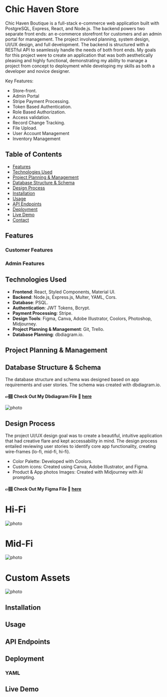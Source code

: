 # Chic Haven Store

Chic Haven Boutique is a full-stack e-commerce web application built with PostgreSQL, Express, React, and Node.js. The backend powers two separate front ends: an e-commerce storefront for customers and an admin portal for management. The project involved planning, system design, UI/UX design, and full development. The backend is structured with a RESTful API to seamlessly handle the needs of both front ends. My goals for this project were to create an application that was both aesthetically pleasing and highly functional, demonstrating my ability to manage a project from concept to deployment while developing my skills as both a developer and novice designer.

Key Features:

- Store-front.
- Admin Portal
- Stripe Payment Processing.
- Token Based Authentication.
- Role Based Authorization.
- Access validation.
- Record Change Tracking.
- File Upload.
- User Account Management
- Inventory Management

## Table of Contents

- [Features](#features)
- [Technologies Used](#technologies-used)
- [Project Planning & Management](#project-planning--management)
- [Database Structure & Schema](#database-structure--Schema)
- [Design Process](#design-process)
- [Installation](#installation)
- [Usage](#usage)
- [API Endpoints](#api-endpoints)
- [Deployment](#deployment)
- [Live Demo](#live-demo)
- [Contact](#contact)

## Features

### Customer Features

### Admin Features

## Technologies Used

- **Frontend**: React, Styled Components, Material UI.
- **Backend**: Node.js, Express.js, Multer, YAML, Cors.
- **Database**: PSQL.
- **Authentication**: JWT Tokens, Bcrypt.
- **Payment Processing**: Stripe.
- **Design Tools**: Figma, Canva, Adobe Illustrator, Coolors, Photoshop, Midjourney.
- **Project Planning & Management**: Git, Trello.
- **Database Planning**: dbdiagram.io.

## Project Planning & Management

## Database Structure & Schema

The database structure and schema was designed based on app requirements and user stories. The schema was created with dbdiagram.io.

#### 👉🏽 Check Out My Dbdiagram File 🔗 [here](https://dbdiagram.io/d/Chic-Haven-Database-669ffe328b4bb5230e262715)

![photo](./images/databaseDiagram.png)

## Design Process

The project UI/UX design goal was to create a beautiful, intuitive application that had creative flare and kept accessability in mind. The design process entailed reviewing user stories to identify core app functionality, creating wire-frames (lo-fi, mid-fi, hi-fi).

- Color Palette: Developed with Coolors.
- Custom icons: Created using Canva, Adobe Illustrator, and Figma.
- Product & App photos Images: Created with Midjourney with AI prompting.

#### 👉🏽 Check Out My Figma File 🔗 [here](https://www.figma.com/design/Jx7WIUytXCqJiObwlrSZNk/Chic-Haven?node-id=0-1&t=fiJwmHDIfXfUwXGV-1)

# Hi-Fi

![photo](./images/hi-fi.png)

# Mid-Fi

![photo](./images/mid-fi.png)

# Custom Assets

![photo](./images/Assets.png)

## Installation

## Usage

## API Endpoints

## Deployment

### YAML

## Live Demo

